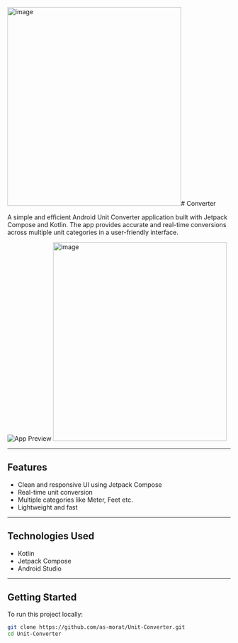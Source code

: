 <img width="392" height="448" alt="image" src="https://github.com/user-attachments/assets/5bcce604-ee0a-4172-8d44-3d1b8a55d25b" /># Converter

A simple and efficient Android Unit Converter application built with Jetpack Compose and Kotlin. The app provides accurate and real-time conversions across multiple unit categories in a user-friendly interface.

![App Preview](https://github.com/user-attachments/assets/fd5e935e-71bf-4263-996e-57e94b650e40)
<img width="392" height="448" alt="image" src="https://github.com/user-attachments/assets/654ff8e5-e86e-452f-a78e-32ac2150830f" />


---

## Features

- Clean and responsive UI using Jetpack Compose
- Real-time unit conversion
- Multiple categories like Meter, Feet etc.
- Lightweight and fast

---

## Technologies Used

- Kotlin
- Jetpack Compose
- Android Studio

---

## Getting Started

To run this project locally:

```bash
git clone https://github.com/as-morat/Unit-Converter.git
cd Unit-Converter
